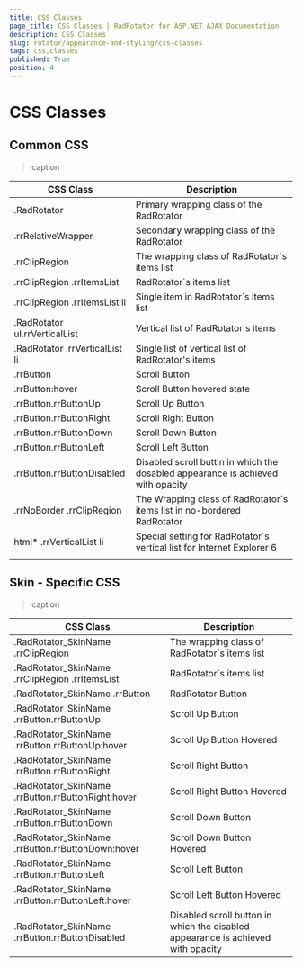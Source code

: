 ```yaml
---
title: CSS Classes
page_title: CSS Classes | RadRotator for ASP.NET AJAX Documentation
description: CSS Classes
slug: rotator/appearance-and-styling/css-classes
tags: css,classes
published: True
position: 4
---
```


# CSS Classes



## Common CSS


>caption  

| CSS Class | Description |
| ------ | ------ |
|.RadRotator|Primary wrapping class of the RadRotator|
|.rrRelativeWrapper|Secondary wrapping class of the RadRotator|
|.rrClipRegion|The wrapping class of RadRotator`s items list|
|.rrClipRegion .rrItemsList|RadRotator`s items list|
|.rrClipRegion .rrItemsList li|Single item in RadRotator`s items list|
|.RadRotator ul.rrVerticalList|Vertical list of RadRotator`s items|
|.RadRotator .rrVerticalList li|Single list of vertical list of RadRotator's items|
|.rrButton|Scroll Button|
|.rrButton:hover|Scroll Button hovered state|
|.rrButton.rrButtonUp|Scroll Up Button|
|.rrButton.rrButtonRight|Scroll Right Button|
|.rrButton.rrButtonDown|Scroll Down Button|
|.rrButton.rrButtonLeft|Scroll Left Button|
|.rrButton.rrButtonDisabled|Disabled scroll buttin in which the dosabled appearance is achieved with opacity|
|.rrNoBorder .rrClipRegion|The Wrapping class of RadRotator`s items list in no-bordered RadRotator|
|html* .rrVerticalList li|Special setting for RadRotator`s vertical list for Internet Explorer 6|
|||

## Skin - Specific CSS


>caption  

| CSS Class | Description |
| ------ | ------ |
|.RadRotator_SkinName .rrClipRegion|The wrapping class of RadRotator`s items list|
|.RadRotator_SkinName .rrClipRegion .rrItemsList|RadRotator`s items list|
|.RadRotator_SkinName .rrButton|RadRotator Button|
|.RadRotator_SkinName .rrButton.rrButtonUp|Scroll Up Button|
|.RadRotator_SkinName .rrButton.rrButtonUp:hover|Scroll Up Button Hovered|
|.RadRotator_SkinName .rrButton.rrButtonRight|Scroll Right Button|
|.RadRotator_SkinName .rrButton.rrButtonRight:hover|Scroll Right Button Hovered|
|.RadRotator_SkinName .rrButton.rrButtonDown|Scroll Down Button|
|.RadRotator_SkinName .rrButton.rrButtonDown:hover|Scroll Down Button Hovered|
|.RadRotator_SkinName .rrButton.rrButtonLeft|Scroll Left Button|
|.RadRotator_SkinName .rrButton.rrButtonLeft:hover|Scroll Left Button Hovered|
|.RadRotator_SkinName .rrButton.rrButtonDisabled|Disabled scroll button in which the disabled appearance is achieved with opacity|

